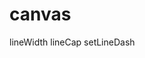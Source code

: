 <!--
 * @Date: 2025-06-23 13:42:29
 * @LastEditors: liuzhengliang
 * @LastEditTime: 2025-06-30 17:46:17
 * @Description:
-->

# canvas

lineWidth
lineCap
setLineDash
